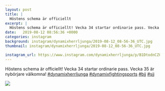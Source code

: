 ```yaml
---
layout: post
title: |
  Höstens schema är officiellt
excerpt: |
  Höstens schema är officiellt! Vecka 34 startar ordinarie pass. Vecka 35 är nybörjare välkomna!    
date:   2019-08-12 08:56:36 +0000
categories: instagram
background: instagram/dynamixherrljunga/2019-08-12_08-56-36_UTC.jpg
thumbnail: instagram/dynamixherrljunga/2019-08-12_08-56-36_UTC.jpg

instagram_url: https://www.instagram.com/dynamixherrljunga/p/B1DtodnCZ04
---
```

Höstens schema är officiellt! Vecka 34 startar ordinarie pass. Vecka 35 är nybörjare välkomna! [#dynamixherrljunga](https://www.instagram.com/explore/tags/dynamixherrljunga/) [#dynamixfightingsports](https://www.instagram.com/explore/tags/dynamixfightingsports/) [#bjj](https://www.instagram.com/explore/tags/bjj/) [#sjj](https://www.instagram.com/explore/tags/sjj/)



<img src='{{ site.baseurl }}/instagram/dynamixherrljunga/2019-08-12_08-56-36_UTC.jpg' class='img-fluid' />
